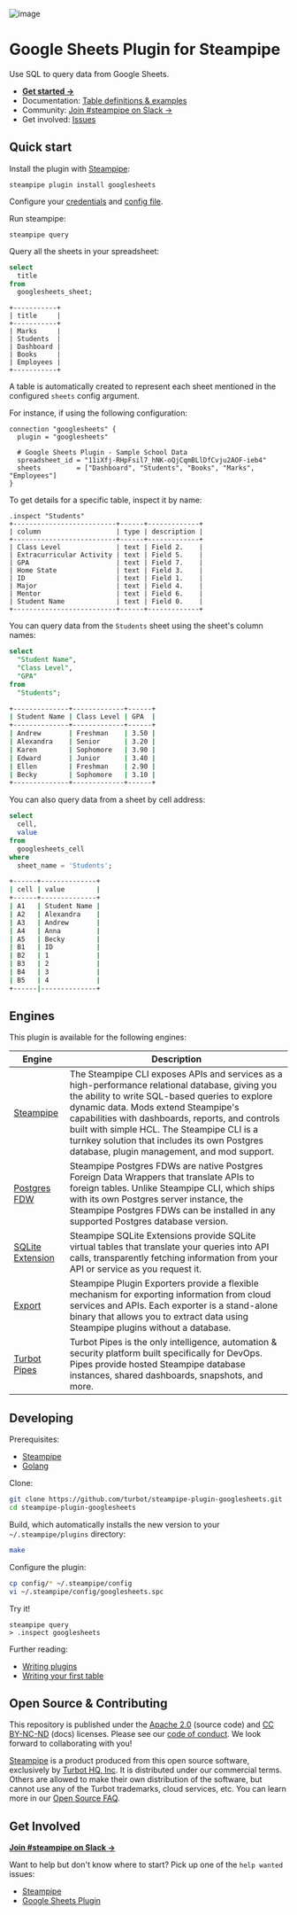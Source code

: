 ![image](https://hub.steampipe.io/images/plugins/turbot/googlesheets-social-graphic.png)

# Google Sheets Plugin for Steampipe

Use SQL to query data from Google Sheets.

- **[Get started →](https://hub.steampipe.io/plugins/turbot/googlesheets)**
- Documentation: [Table definitions & examples](https://hub.steampipe.io/plugins/turbot/googlesheets/tables)
- Community: [Join #steampipe on Slack →](https://turbot.com/community/join)
- Get involved: [Issues](https://github.com/turbot/steampipe-plugin-googlesheets/issues)

## Quick start

Install the plugin with [Steampipe](https://steampipe.io):

```shell
steampipe plugin install googlesheets
```

Configure your [credentials](https://hub.steampipe.io/plugins/turbot/googlesheets#credentials) and [config file](https://hub.steampipe.io/plugins/turbot/googlesheets#configuration).

Run steampipe:

```shell
steampipe query
```

Query all the sheets in your spreadsheet:

```sql
select
  title
from
  googlesheets_sheet;
```

```
+-----------+
| title     |
+-----------+
| Marks     |
| Students  |
| Dashboard |
| Books     |
| Employees |
+-----------+
```

A table is automatically created to represent each sheet mentioned in the
configured `sheets` config argument.

For instance, if using the following configuration:

```hcl
connection "googlesheets" {
  plugin = "googlesheets"

  # Google Sheets Plugin - Sample School Data
  spreadsheet_id = "11iXfj-RHpFsil7_hNK-oQjCqmBLlDfCvju2AOF-ieb4"
  sheets         = ["Dashboard", "Students", "Books", "Marks", "Employees"]
}
```

To get details for a specific table, inspect it by name:

```shell
.inspect "Students"
+--------------------------+------+-------------+
| column                   | type | description |
+--------------------------+------+-------------+
| Class Level              | text | Field 2.    |
| Extracurricular Activity | text | Field 5.    |
| GPA                      | text | Field 7.    |
| Home State               | text | Field 3.    |
| ID                       | text | Field 1.    |
| Major                    | text | Field 4.    |
| Mentor                   | text | Field 6.    |
| Student Name             | text | Field 0.    |
+--------------------------+------+-------------+
```

You can query data from the `Students` sheet using the sheet's column names:

```sql
select
  "Student Name",
  "Class Level",
  "GPA"
from
  "Students";
```

```sh
+--------------+-------------+------+
| Student Name | Class Level | GPA  |
+--------------+-------------+------+
| Andrew       | Freshman    | 3.50 |
| Alexandra    | Senior      | 3.20 |
| Karen        | Sophomore   | 3.90 |
| Edward       | Junior      | 3.40 |
| Ellen        | Freshman    | 2.90 |
| Becky        | Sophomore   | 3.10 |
+--------------+-------------+------+
```

You can also query data from a sheet by cell address:

```sql
select
  cell,
  value
from
  googlesheets_cell
where
  sheet_name = 'Students';
```

```sh
+------+--------------+
| cell | value        |
+------+--------------+
| A1   | Student Name |
| A2   | Alexandra    |
| A3   | Andrew       |
| A4   | Anna         |
| A5   | Becky        |
| B1   | ID           |
| B2   | 1            |
| B3   | 2            |
| B4   | 3            |
| B5   | 4            |
+------|--------------+
```

## Engines

This plugin is available for the following engines:

| Engine        | Description
|---------------|------------------------------------------
| [Steampipe](https://steampipe.io/docs) | The Steampipe CLI exposes APIs and services as a high-performance relational database, giving you the ability to write SQL-based queries to explore dynamic data. Mods extend Steampipe's capabilities with dashboards, reports, and controls built with simple HCL. The Steampipe CLI is a turnkey solution that includes its own Postgres database, plugin management, and mod support.
| [Postgres FDW](https://steampipe.io/docs/steampipe_postgres/overview) | Steampipe Postgres FDWs are native Postgres Foreign Data Wrappers that translate APIs to foreign tables. Unlike Steampipe CLI, which ships with its own Postgres server instance, the Steampipe Postgres FDWs can be installed in any supported Postgres database version.
| [SQLite Extension](https://steampipe.io/docs/steampipe_sqlite/overview) | Steampipe SQLite Extensions provide SQLite virtual tables that translate your queries into API calls, transparently fetching information from your API or service as you request it.
| [Export](https://steampipe.io/docs/steampipe_export/overview) | Steampipe Plugin Exporters provide a flexible mechanism for exporting information from cloud services and APIs. Each exporter is a stand-alone binary that allows you to extract data using Steampipe plugins without a database.
| [Turbot Pipes](https://turbot.com/pipes/docs) | Turbot Pipes is the only intelligence, automation & security platform built specifically for DevOps. Pipes provide hosted Steampipe database instances, shared dashboards, snapshots, and more.

## Developing

Prerequisites:

- [Steampipe](https://steampipe.io/downloads)
- [Golang](https://golang.org/doc/install)

Clone:

```sh
git clone https://github.com/turbot/steampipe-plugin-googlesheets.git
cd steampipe-plugin-googlesheets
```

Build, which automatically installs the new version to your `~/.steampipe/plugins` directory:

```sh
make
```

Configure the plugin:

```sh
cp config/* ~/.steampipe/config
vi ~/.steampipe/config/googlesheets.spc
```

Try it!

```shell
steampipe query
> .inspect googlesheets
```

Further reading:

- [Writing plugins](https://steampipe.io/docs/develop/writing-plugins)
- [Writing your first table](https://steampipe.io/docs/develop/writing-your-first-table)

## Open Source & Contributing

This repository is published under the [Apache 2.0](https://www.apache.org/licenses/LICENSE-2.0) (source code) and [CC BY-NC-ND](https://creativecommons.org/licenses/by-nc-nd/2.0/) (docs) licenses. Please see our [code of conduct](https://github.com/turbot/.github/blob/main/CODE_OF_CONDUCT.md). We look forward to collaborating with you!

[Steampipe](https://steampipe.io) is a product produced from this open source software, exclusively by [Turbot HQ, Inc](https://turbot.com). It is distributed under our commercial terms. Others are allowed to make their own distribution of the software, but cannot use any of the Turbot trademarks, cloud services, etc. You can learn more in our [Open Source FAQ](https://turbot.com/open-source).

## Get Involved

**[Join #steampipe on Slack →](https://turbot.com/community/join)**

Want to help but don't know where to start? Pick up one of the `help wanted` issues:

- [Steampipe](https://github.com/turbot/steampipe/labels/help%20wanted)
- [Google Sheets Plugin](https://github.com/turbot/steampipe-plugin-googlesheets/labels/help%20wanted)
